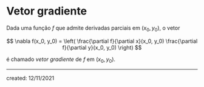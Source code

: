# Vetor gradiente
Dada uma função $f$ que admite derivadas parciais em $(x_0, y_0)$, o vetor

$$
  \nabla f(x_0, y_0) = \left( \frac{\partial f}{\partial x}(x_0, y_0) \frac{\partial f}{\partial y}(x_0, y_0) \right)
$$

é chamado *vetor gradiente* de $f$ em $(x_0, y_0)$.

---

created: 12/11/2021

